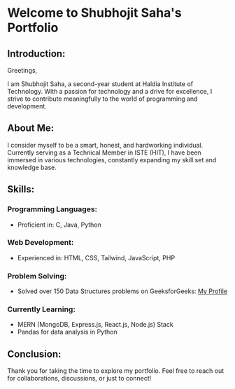 # Welcome to Shubhojit Saha's Portfolio

## Introduction:

Greetings,

I am Shubhojit Saha, a second-year student at Haldia Institute of Technology. With a passion for technology and a drive for excellence, I strive to contribute meaningfully to the world of programming and development.

## About Me:

I consider myself to be a smart, honest, and hardworking individual. Currently serving as a Technical Member in ISTE (HIT), I have been immersed in various technologies, constantly expanding my skill set and knowledge base.

## Skills:

### Programming Languages:
- Proficient in: C, Java, Python

### Web Development:
- Experienced in: HTML, CSS, Tailwind, JavaScript, PHP

### Problem Solving:
- Solved over 150 Data Structures problems on GeeksforGeeks:
  [My Profile](https://www.geeksforgeeks.org/user/shubhojvy6v/)

### Currently Learning:
- MERN (MongoDB, Express.js, React.js, Node.js) Stack
- Pandas for data analysis in Python

## Conclusion:

Thank you for taking the time to explore my portfolio. Feel free to reach out for collaborations, discussions, or just to connect!
